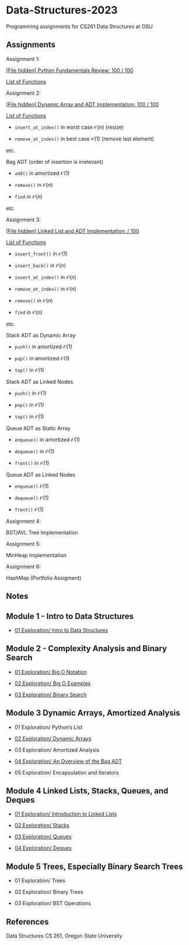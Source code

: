 # Data-Structures-2023
Programming assignments for CS261 Data Structures at OSU

## Assignments

Assignment 1: 

[\[File hidden\] Python Fundamentals Review: 100 / 100]()

[List of Functions](https://github.com/franceslinyc/Data-Structures-2023/blob/main/toc/A1.pdf)

Assignment 2: 

[\[File hidden\] Dynamic Array and ADT Implementation: 100 / 100]()

[List of Functions](https://github.com/franceslinyc/Data-Structures-2023/blob/main/toc/A2.pdf)

- `insert_at_index()` in worst case $\mathcal{O}(n)$ (resize)

- `remove_at_index()` in best case $\mathcal{O}(1)$ (remove last element)

etc.

Bag ADT (order of insertion is irrelevant)

- `add()` in amortized $\mathcal{O}(1)$

- `remove()` in $\mathcal{O}(n)$

- `find` in $\mathcal{O}(n)$

etc.

Assignment 3: 

[\[File hidden\] Linked List and ADT Implementation: / 100]()

[List of Functions](https://github.com/franceslinyc/Data-Structures-2023/blob/main/toc/A3.pdf)

- `insert_front()` in $\mathcal{O}(1)$

- `insert_back()` in $\mathcal{O}(n)$

- `insert_at_index()` in $\mathcal{O}(n)$

- `remove_at_index()` in $\mathcal{O}(n)$

- `remove()` in $\mathcal{O}(n)$

- `find` in $\mathcal{O}(n)$

etc. 

Stack ADT as Dynamic Array 

- `push()` in amortized $\mathcal{O}(1)$

- `pop()` in amortized $\mathcal{O}(1)$

- `top()` in $\mathcal{O}(1)$

Stack ADT as Linked Nodes

- `push()` in $\mathcal{O}(1)$

- `pop()` in $\mathcal{O}(1)$

- `top()` in $\mathcal{O}(1)$

Queue ADT as Static Array

- `enqueue()` in amortized $\mathcal{O}(1)$

- `dequeue()` in $\mathcal{O}(1)$

- `front()` in $\mathcal{O}(1)$

Queue ADT as Linked Nodes

- `enqueue()` $\mathcal{O}(1)$

- `dequeue()` $\mathcal{O}(1)$

- `front()` $\mathcal{O}(1)$

Assignment 4: 

BST/AVL Tree Implementation

Assignment 5: 

MinHeap Implementation

Assignment 6: 

HashMap (Portfolio Assigment)

## Notes

## Module 1 - Intro to Data Structures

- [01 Exploration/ Intro to Data Structures](https://github.com/franceslinyc/Data-Structures-2023/tree/main/Module%201%20-%20Intro%20to%20Data%20Structures/01%20Exploration:%20Intro%20to%20Data%20Structures)

## Module 2 - Complexity Analysis and Binary Search

- [01 Exploration/ Big O Notation](https://github.com/franceslinyc/Data-Structures-2023/tree/main/Module%202%20-%20Complexity%20Analysis%20and%20Binary%20Search/01%20Exploration:%20Big%20O%20Notation)

- [02 Exploration/ Big O Examples](https://github.com/franceslinyc/Data-Structures-2023/tree/main/Module%202%20-%20Complexity%20Analysis%20and%20Binary%20Search/02%20Exploration:%20Big%20O%20Examples)

- [03 Exploration/ Binary Search](https://github.com/franceslinyc/Data-Structures-2023/tree/main/Module%202%20-%20Complexity%20Analysis%20and%20Binary%20Search/03%20Exploration:%20Binary%20Search)




## Module 3 Dynamic Arrays, Amortized Analysis

- 01 Exploration/ Python’s List

- [02 Exploration/ Dynamic Arrays](https://github.com/franceslinyc/Data-Structures-2023/tree/main/Module%203%20-%20Dynamic%20Arrays%2C%20Amortized%20Analysis/02%20Exploration%3A%20Dynamic%20Arrays)

- 03 Exploration/ Amortized Analysis

- [04 Exploration/ An Overview of the Bag ADT](https://github.com/franceslinyc/Data-Structures-2023/tree/main/Module%203%20-%20Dynamic%20Arrays%2C%20Amortized%20Analysis/04%20Exploration%3A%20An%20Overview%20of%20the%20Bag%20ADT)

- 05 Exploration/ Encapsulation and Iterators




## Module 4 Linked Lists, Stacks, Queues, and Deques

- [01 Exploration/ Introduction to Linked Lists](https://github.com/franceslinyc/Data-Structures-2023/tree/main/Module%204%20-%20Linked%20Lists%2C%20Stacks%2C%20Queues%2C%20and%20Deques/01%20Exploration:%20Introduction%20to%20Linked%20Lists)

- [02 Exploration/ Stacks](https://github.com/franceslinyc/Data-Structures-2023/tree/main/Module%204%20-%20Linked%20Lists%2C%20Stacks%2C%20Queues%2C%20and%20Deques/02%20Exploration:%20Stacks)

- [03 Exploration/ Queues](https://github.com/franceslinyc/Data-Structures-2023/tree/main/Module%204%20-%20Linked%20Lists%2C%20Stacks%2C%20Queues%2C%20and%20Deques/03%20Exploration:%20Queues)


- [04 Exploration/ Deques](https://github.com/franceslinyc/Data-Structures-2023/tree/main/Module%204%20-%20Linked%20Lists%2C%20Stacks%2C%20Queues%2C%20and%20Deques/04%20Exploration:%20Deques)




## Module 5 Trees, Especially Binary Search Trees

- 01 Exploration/ Trees

- 02 Exploration/ Binary Trees

- 03 Exploration/ BST Operations 




## References 

Data Structures CS 261, Oregon State University 
